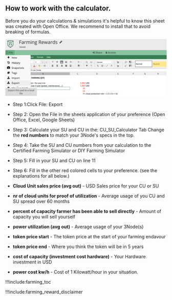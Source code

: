 ## How to work with the calculator.

Before you do your calculations & simulations it's helpful to know this sheet was created with Open Office.
We recommend to install that to avoid breaking of formulas. 

![](img/farming_calc_export.png)

- Step 1:Click File: Export
- Step 2: Open the File in the sheets application of your preference (Open Office, Excel, Google Sheets)
- Step 3: Calculate your SU and CU in the: CU_SU_Calculator Tab Change the **red numbers** to match your 3Node's specs in the top.
- Step 4: Take the SU and CU numbers from your calculation to the Certified Farming Simulator or DIY Farming Simulator
- Step 5: Fill in your SU and CU on line 11 
- Step 6: Fill in the other red colored cells to your preference. (see the explanations for all below.)
 

- **Cloud Unit sales price (avg out)** - USD Sales price for your CU or SU
- **nr of cloud units for proof of utilization** - Average usage of you CU and SU spread over 60 months
- **percent of capacity farmer has been able to sell directly** - Amount of capacity you will sell yourself
- **power utilization (avg out)** - Average usage of your 3Node(s)
- **token price start** - The token price at the start of your farming endavour
- **token price end** - Where you think the token will be in 5 years
- **cost of capacity (investment cost hardware)** - Your Hardware investment in USD
- **power cost kw/h** - Cost of 1 Kilowatt/hour in your situation.

!!!include:farming_toc

!!!include:farming_reward_disclaimer

